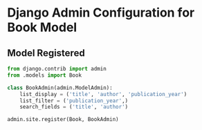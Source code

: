 # Django Admin Configuration for Book Model

## Model Registered
```python
from django.contrib import admin
from .models import Book

class BookAdmin(admin.ModelAdmin):
    list_display = ('title', 'author', 'publication_year')
    list_filter = ('publication_year',)
    search_fields = ('title', 'author')

admin.site.register(Book, BookAdmin)

